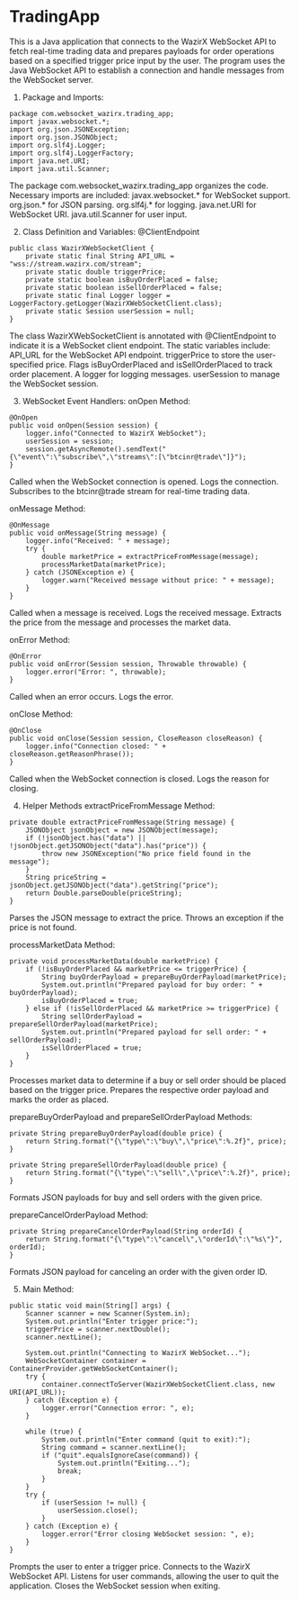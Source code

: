 # TradingApp

This is a Java application that connects to the WazirX WebSocket API to fetch real-time
trading data and prepares payloads for order operations based on a specified trigger price input by
the user.
The program uses the Java WebSocket API to establish a connection and handle messages from the WebSocket server. 

1. Package and Imports:

```
package com.websocket_wazirx.trading_app;
import javax.websocket.*;
import org.json.JSONException;
import org.json.JSONObject;
import org.slf4j.Logger;
import org.slf4j.LoggerFactory;
import java.net.URI;
import java.util.Scanner;
```

The package com.websocket_wazirx.trading_app organizes the code.
Necessary imports are included:
javax.websocket.* for WebSocket support.
org.json.* for JSON parsing.
org.slf4j.* for logging.
java.net.URI for WebSocket URI.
java.util.Scanner for user input.


2. Class Definition and Variables:
@ClientEndpoint
```
public class WazirXWebSocketClient {
    private static final String API_URL = "wss://stream.wazirx.com/stream";
    private static double triggerPrice;
    private static boolean isBuyOrderPlaced = false;
    private static boolean isSellOrderPlaced = false;
    private static final Logger logger = LoggerFactory.getLogger(WazirXWebSocketClient.class);
    private static Session userSession = null;
}
```
The class WazirXWebSocketClient is annotated with @ClientEndpoint to indicate it is a WebSocket client endpoint.
The static variables include:
API_URL for the WebSocket API endpoint.
triggerPrice to store the user-specified price.
Flags isBuyOrderPlaced and isSellOrderPlaced to track order placement.
A logger for logging messages.
userSession to manage the WebSocket session.


3. WebSocket Event Handlers:
onOpen Method:
```
@OnOpen
public void onOpen(Session session) {
    logger.info("Connected to WazirX WebSocket");
    userSession = session;
    session.getAsyncRemote().sendText("{\"event\":\"subscribe\",\"streams\":[\"btcinr@trade\"]}");
}
```
Called when the WebSocket connection is opened.
Logs the connection.
Subscribes to the btcinr@trade stream for real-time trading data.

onMessage Method:
```
@OnMessage
public void onMessage(String message) {
    logger.info("Received: " + message);
    try {
        double marketPrice = extractPriceFromMessage(message);
        processMarketData(marketPrice);
    } catch (JSONException e) {
        logger.warn("Received message without price: " + message);
    }
}
```
Called when a message is received.
Logs the received message.
Extracts the price from the message and processes the market data.

onError Method:
```
@OnError
public void onError(Session session, Throwable throwable) {
    logger.error("Error: ", throwable);
}
```
Called when an error occurs.
Logs the error.

onClose Method:
```
@OnClose
public void onClose(Session session, CloseReason closeReason) {
    logger.info("Connection closed: " + closeReason.getReasonPhrase());
}
```
Called when the WebSocket connection is closed.
Logs the reason for closing.


4. Helper Methods
extractPriceFromMessage Method:
```
private double extractPriceFromMessage(String message) {
    JSONObject jsonObject = new JSONObject(message);
    if (!jsonObject.has("data") || !jsonObject.getJSONObject("data").has("price")) {
        throw new JSONException("No price field found in the message");
    }
    String priceString = jsonObject.getJSONObject("data").getString("price");
    return Double.parseDouble(priceString);
}
```
Parses the JSON message to extract the price.
Throws an exception if the price is not found.

processMarketData Method:
```
private void processMarketData(double marketPrice) {
    if (!isBuyOrderPlaced && marketPrice <= triggerPrice) {
        String buyOrderPayload = prepareBuyOrderPayload(marketPrice);
        System.out.println("Prepared payload for buy order: " + buyOrderPayload);
        isBuyOrderPlaced = true;
    } else if (!isSellOrderPlaced && marketPrice >= triggerPrice) {
        String sellOrderPayload = prepareSellOrderPayload(marketPrice);
        System.out.println("Prepared payload for sell order: " + sellOrderPayload);
        isSellOrderPlaced = true;
    }
}
```
Processes market data to determine if a buy or sell order should be placed based on the trigger price.
Prepares the respective order payload and marks the order as placed.

prepareBuyOrderPayload and prepareSellOrderPayload Methods:
```
private String prepareBuyOrderPayload(double price) {
    return String.format("{\"type\":\"buy\",\"price\":%.2f}", price);
}

private String prepareSellOrderPayload(double price) {
    return String.format("{\"type\":\"sell\",\"price\":%.2f}", price);
}
```
Formats JSON payloads for buy and sell orders with the given price.

prepareCancelOrderPayload Method:
```
private String prepareCancelOrderPayload(String orderId) {
    return String.format("{\"type\":\"cancel\",\"orderId\":\"%s\"}", orderId);
}
```
Formats JSON payload for canceling an order with the given order ID.


5. Main Method:
```
public static void main(String[] args) {
    Scanner scanner = new Scanner(System.in);
    System.out.println("Enter trigger price:");
    triggerPrice = scanner.nextDouble();
    scanner.nextLine(); 

    System.out.println("Connecting to WazirX WebSocket...");
    WebSocketContainer container = ContainerProvider.getWebSocketContainer();
    try {
        container.connectToServer(WazirXWebSocketClient.class, new URI(API_URL));
    } catch (Exception e) {
        logger.error("Connection error: ", e);
    }

    while (true) {
        System.out.println("Enter command (quit to exit):");
        String command = scanner.nextLine();
        if ("quit".equalsIgnoreCase(command)) {
            System.out.println("Exiting...");
            break;
        }
    }
    try {
        if (userSession != null) {
            userSession.close();
        }
    } catch (Exception e) {
        logger.error("Error closing WebSocket session: ", e);
    }
}
```
Prompts the user to enter a trigger price.
Connects to the WazirX WebSocket API.
Listens for user commands, allowing the user to quit the application.
Closes the WebSocket session when exiting.
